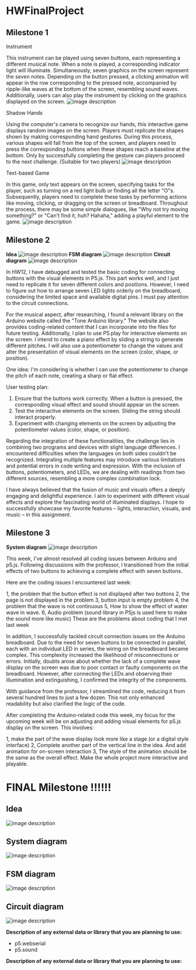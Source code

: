 # HWFinalProject
## Milestone 1
Instrument

This instrument can be played using seven buttons, each representing a different musical note. When a note is played, a corresponding indicator light will illuminate. Simultaneously, seven graphics on the screen represent the seven notes. Depending on the button pressed, a clicking animation will appear in the row corresponding to the pressed note, accompanied by ripple-like waves at the bottom of the screen, resembling sound waves. Additionally, users can also play the instrument by clicking on the graphics displayed on the screen.
![image description](./3.jpg)


Shadow Hands

Using the computer's camera to recognize our hands, this interactive game displays random images on the screen. Players must replicate the shapes shown by making corresponding hand gestures. During this process, various shapes will fall from the top of the screen, and players need to press the corresponding buttons when these shapes reach a baseline at the bottom. Only by successfully completing the gesture can players proceed to the next challenge. (Suitable for two players)
![image description](./2.jpg)


Text-based Game

In this game, only text appears on the screen, specifying tasks for the player, such as turning on a red light bulb or finding all the letter "O"s. Subsequently, players need to complete these tasks by performing actions like moving, clicking, or dragging on the screen or breadboard. Throughout the process, there may be some simple dialogues, like "Why not try moving something?" or "Can't find it, huh? Hahaha," adding a playful element to the game.
![image description](./1.jpg)






## Milestone 2
**Idea**
![image description](./c.jpg)
**FSM diagram**
![image description](./a.jpg)
**Circuit diagram**
![image description](./b.jpg)

In HW12, I have debugged and tested the basic coding for connecting buttons with the visual elements in P5.js. This part works well, and I just need to replicate it for seven different colors and positions. However, I need to figure out how to arrange seven LED lights orderly on the breadboard, considering the limited space and available digital pins. I must pay attention to the circuit connections.

For the musical aspect, after researching, I found a relevant library on the Arduino website called the "Tone Arduino library." The website also provides coding-related content that I can incorporate into the files for future testing. Additionally, I plan to use P5.play for interactive elements on the screen. I intend to create a piano effect by sliding a string to generate different pitches. I will also use a potentiometer to change the values and alter the presentation of visual elements on the screen (color, shape, or position).

One idea: I'm considering is whether I can use the potentiometer to change the pitch of each note, creating a sharp or flat effect.

User testing plan:
1. Ensure that the buttons work correctly. When a button is pressed, the corresponding visual effect and sound should appear on the screen.
2. Test the interactive elements on the screen. Sliding the string should interact properly.
3. Experiment with changing elements on the screen by adjusting the potentiometer values (color, shape, or position).

Regarding the integration of these functionalities, the challenge lies in combining two programs and devices with slight language differences. I encountered difficulties when the languages on both sides couldn't be recognized. Integrating multiple features may introduce various limitations and potential errors in code writing and expression. With the inclusion of buttons, potentiometers, and LEDs, we are dealing with readings from two different sources, resembling a more complex combination lock.

I have always believed that the fusion of music and visuals offers a deeply engaging and delightful experience. I aim to experiment with different visual effects and explore the fascinating world of illuminated displays. I hope to successfully showcase my favorite features – lights, interaction, visuals, and music – in this assignment.



## Milestone 3
**System diagram**
![image description](./d.png)

This week, I've almost resolved all coding issues between Arduino and p5.js. Following discussions with the professor, I transitioned from the initial effects of two buttons to achieving a complete effect with seven buttons.

Here are the coding issues I encountered last week:

1, the problem that the button effect is not displayed after two buttons
2, the page is not displayed in the problem
3, button input is empty problem
4, the problem that the wave is not continuous
5, How to show the effect of water wave in wave.
6, Audio problem (sound library in P5js is used here to make the sound more like music)
These are the problems about coding that I met last week

In addition, I successfully tackled circuit connection issues on the Arduino breadboard. Due to the need for seven buttons to be connected in parallel, each with an individual LED in series, the wiring on the breadboard became complex. This complexity increased the likelihood of misconnections or errors. Initially, doubts arose about whether the lack of a complete wave display on the screen was due to poor contact or faulty components on the breadboard. However, after connecting the LEDs and observing their illumination and extinguishing, I confirmed the integrity of the components.

With guidance from the professor, I streamlined the code, reducing it from several hundred lines to just a few dozen. This not only enhanced readability but also clarified the logic of the code.

After completing the Arduino-related code this week, my focus for the upcoming week will be on adjusting and adding visual elements for p5.js display on the screen. This involves:

1, make the part of the wave display look more like a stage (or a digital style interface)
2, Complete another part of the vertical line in the idea. And add animation for on-screen interaction
3, The style of the animation should be the same as the overall effect. Make the whole project more interactive and playable.



# FINAL Milestone !!!!!!
## Idea
![image description](./c.jpg)
## System diagram
![image description](./d.png)
## FSM diagram
![image description](./a.jpg)
## Circuit diagram
![image description](./b.jpg)

**Description of any external data or library that you are planning to use:**
- p5.webserial
- p5.sound

**Description of any external data or library that you are planning to use:**


